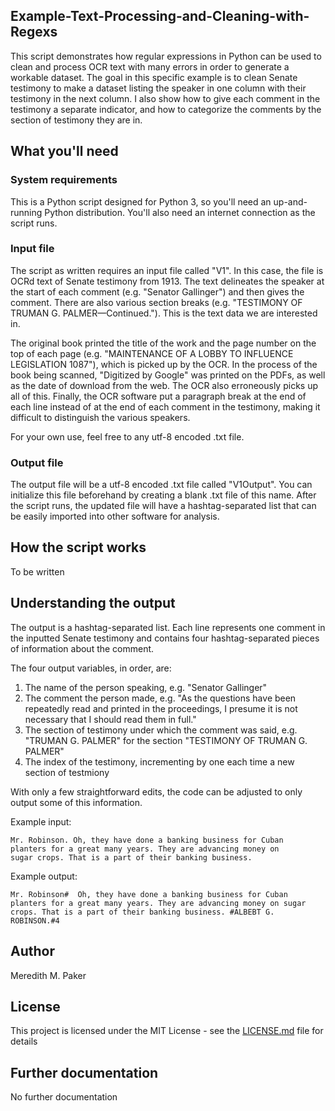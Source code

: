 ## Example-Text-Processing-and-Cleaning-with-Regexs
This script demonstrates how regular expressions in Python can be used to clean and process OCR text with many errors in order to generate a workable dataset. The goal in this specific example is to clean Senate testimony to make a dataset listing the speaker in one column with their testimony in the next column. I also show how to give each comment in the testimony a separate indicator, and how to categorize the comments by the section of testimony they are in.

## What you'll need

### System requirements

This is a Python script designed for Python 3, so you'll need an up-and-running Python distribution. You'll also need an internet connection as the script runs.

### Input file
The script as written requires an input file called "V1". In this case, the file is OCRd text of Senate testimony from 1913. The text delineates the speaker at the start of each comment (e.g. "Senator Gallinger") and then gives the comment. There are also various section breaks (e.g. "TESTIMONY OF TRUMAN G. PALMER—Continued."). This is the text data we are interested in.

The original book printed the title of the work and the page number on the top of each page (e.g. "MAINTENANCE OF A LOBBY TO INFLUENCE LEGISLATION 1087"), which is picked up by the OCR. In the process of the book being scanned, "Digitized by Google" was printed on the PDFs, as well as the date of download from the web. The OCR also erroneously picks up all of this. Finally, the OCR software put a paragraph break at the end of each line instead of at the end of each comment in the testimony, making it difficult to distinguish the various speakers.

For your own use, feel free to any utf-8 encoded .txt file.

### Output file
The output file will be a utf-8 encoded .txt file called "V1Output". You can initialize this file beforehand by creating a blank .txt file of this name. After the script runs, the updated file will have a hashtag-separated list that can be easily imported into other software for analysis.

## How the script works

To be written

## Understanding the output

The output is a hashtag-separated list. Each line represents one comment in the inputted Senate testimony and contains four hashtag-separated pieces of information about the comment.

The four output variables, in order, are:
1. The name of the person speaking, e.g. "Senator Gallinger"
2. The comment the person made, e.g. "As the questions have been repeatedly read and printed in the proceedings, I presume it is not necessary that I should read them in full."
3. The section of testimony under which the comment was said, e.g. "TRUMAN G. PALMER" for the section "TESTIMONY OF TRUMAN G. PALMER"
4. The index of the testimony, incrementing by one each time a new section of testmiony

With only a few straightforward edits, the code can be adjusted to only output some of this information.

Example input:
```
Mr. Robinson. Oh, they have done a banking business for Cuban 
planters for a great many years. They are advancing money on 
sugar crops. That is a part of their banking business.
```

Example output:
```
Mr. Robinson#  Oh, they have done a banking business for Cuban planters for a great many years. They are advancing money on sugar crops. That is a part of their banking business. #ALBEBT G. ROBINSON.#4
```

## Author
Meredith M. Paker

## License
This project is licensed under the MIT License - see the [LICENSE.md](LICENSE.md) file for details

## Further documentation
No further documentation
